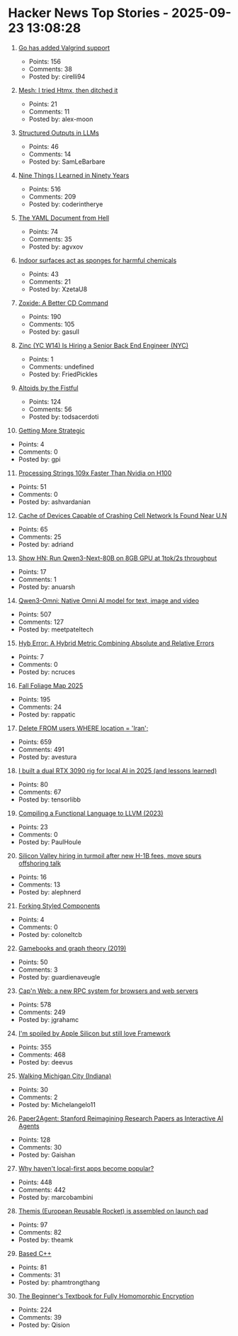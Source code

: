 # Hacker News Top Stories - 2025-09-23 13:08:28

1. [Go has added Valgrind support](https://go-review.googlesource.com/c/go/+/674077)
   - Points: 156
   - Comments: 38
   - Posted by: cirelli94

2. [Mesh: I tried Htmx, then ditched it](https://ajmoon.com/posts/mesh-i-tried-htmx-then-ditched-it)
   - Points: 21
   - Comments: 11
   - Posted by: alex-moon

3. [Structured Outputs in LLMs](https://parthsareen.com/blog.html#sampling.md)
   - Points: 46
   - Comments: 14
   - Posted by: SamLeBarbare

4. [Nine Things I Learned in Ninety Years](http://edwardpackard.com/wp-content/uploads/2025/09/Nine-Things-I-Learned-in-Ninety-Years.pdf)
   - Points: 516
   - Comments: 209
   - Posted by: coderintherye

5. [The YAML Document from Hell](https://ruudvanasseldonk.com/2023/01/11/the-yaml-document-from-hell)
   - Points: 74
   - Comments: 35
   - Posted by: agvxov

6. [Indoor surfaces act as sponges for harmful chemicals](https://news.uci.edu/2025/09/22/indoor-surfaces-act-as-massive-sponges-for-harmful-chemicals-uc-irvine-led-study-shows/)
   - Points: 43
   - Comments: 21
   - Posted by: XzetaU8

7. [Zoxide: A Better CD Command](https://github.com/ajeetdsouza/zoxide)
   - Points: 190
   - Comments: 105
   - Posted by: gasull

8. [Zinc (YC W14) Is Hiring a Senior Back End Engineer (NYC)](https://app.dover.com/apply/Zinc/4d32fdb9-c3e6-4f84-a4a2-12c80018fe8f/?rs=76643084)
   - Points: 1
   - Comments: undefined
   - Posted by: FriedPickles

9. [Altoids by the Fistful](https://www.scottsmitelli.com/articles/altoids-by-the-fistful/)
   - Points: 124
   - Comments: 56
   - Posted by: todsacerdoti

10. [Getting More Strategic](https://cate.blog/2025/09/23/getting-more-strategic/)
   - Points: 4
   - Comments: 0
   - Posted by: gpi

11. [Processing Strings 109x Faster Than Nvidia on H100](https://ashvardanian.com/posts/stringwars-on-gpus/)
   - Points: 51
   - Comments: 0
   - Posted by: ashvardanian

12. [Cache of Devices Capable of Crashing Cell Network Is Found Near U.N](https://www.nytimes.com/2025/09/23/us/politics/secret-service-sim-cards-servers-un.html)
   - Points: 65
   - Comments: 25
   - Posted by: adriand

13. [Show HN: Run Qwen3-Next-80B on 8GB GPU at 1tok/2s throughput](https://github.com/Mega4alik/ollm)
   - Points: 17
   - Comments: 1
   - Posted by: anuarsh

14. [Qwen3-Omni: Native Omni AI model for text, image and video](https://github.com/QwenLM/Qwen3-Omni)
   - Points: 507
   - Comments: 127
   - Posted by: meetpateltech

15. [Hyb Error: A Hybrid Metric Combining Absolute and Relative Errors](https://arxiv.org/abs/2403.07492)
   - Points: 7
   - Comments: 0
   - Posted by: ncruces

16. [Fall Foliage Map 2025](https://www.explorefall.com/fall-foliage-map)
   - Points: 195
   - Comments: 24
   - Posted by: rappatic

17. [Delete FROM users WHERE location = 'Iran';](https://gist.github.com/avestura/ce2aa6e55dad783b1aba946161d5fef4)
   - Points: 659
   - Comments: 491
   - Posted by: avestura

18. [I built a dual RTX 3090 rig for local AI in 2025 (and lessons learned)](https://www.llamabuilds.ai/build/portable-25l-nvlinked-dual-3090-llm-rig)
   - Points: 80
   - Comments: 67
   - Posted by: tensorlibb

19. [Compiling a Functional Language to LLVM (2023)](https://danieljharvey.github.io/posts/2023-02-08-llvm-compiler-part-1.html)
   - Points: 23
   - Comments: 0
   - Posted by: PaulHoule

20. [Silicon Valley hiring in turmoil after new H-1B fees, move spurs offshoring talk](https://www.reuters.com/sustainability/sustainable-finance-reporting/silicon-valley-hiring-turmoil-after-new-h-1b-visa-fees-move-spurs-offshoring-2025-09-23/)
   - Points: 16
   - Comments: 13
   - Posted by: alephnerd

21. [Forking Styled Components](https://github.com/sanity-io/styled-components-last-resort/blob/main/README.md)
   - Points: 4
   - Comments: 0
   - Posted by: coloneltcb

22. [Gamebooks and graph theory (2019)](https://notes.atomutek.org/gamebooks-and-graph-theory.html)
   - Points: 50
   - Comments: 3
   - Posted by: guardienaveugle

23. [Cap'n Web: a new RPC system for browsers and web servers](https://blog.cloudflare.com/capnweb-javascript-rpc-library/)
   - Points: 578
   - Comments: 249
   - Posted by: jgrahamc

24. [I'm spoiled by Apple Silicon but still love Framework](https://simonhartcher.com/posts/2025-09-22-why-im-spoiled-by-apple-silicon-but-still-love-framework/)
   - Points: 355
   - Comments: 468
   - Posted by: deevus

25. [Walking Michigan City (Indiana)](https://walkingtheworld.substack.com/p/walking-michigan-city-indiana)
   - Points: 30
   - Comments: 2
   - Posted by: Michelangelo11

26. [Paper2Agent: Stanford Reimagining Research Papers as Interactive AI Agents](https://arxiv.org/abs/2509.06917)
   - Points: 128
   - Comments: 30
   - Posted by: Gaishan

27. [Why haven't local-first apps become popular?](https://marcobambini.substack.com/p/why-local-first-apps-havent-become)
   - Points: 448
   - Comments: 442
   - Posted by: marcobambini

28. [Themis (European Reusable Rocket) is assembled on launch pad](https://phys.org/news/2025-09-themis-pad-fully.html)
   - Points: 97
   - Comments: 82
   - Posted by: theamk

29. [Based C++](https://github.com/SheafificationOfG/based-cpp)
   - Points: 81
   - Comments: 31
   - Posted by: phamtrongthang

30. [The Beginner's Textbook for Fully Homomorphic Encryption](https://arxiv.org/abs/2503.05136)
   - Points: 224
   - Comments: 39
   - Posted by: Qision

